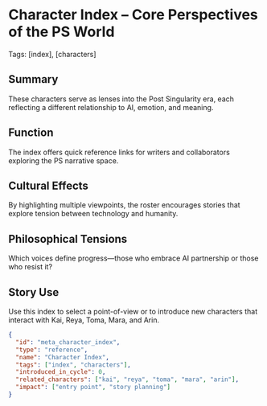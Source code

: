 # Character Index – Core Perspectives of the PS World
Tags: [index], [characters]

## Summary
These characters serve as lenses into the Post Singularity era, each reflecting a different relationship to AI, emotion, and meaning.

## Function
The index offers quick reference links for writers and collaborators exploring the PS narrative space.

## Cultural Effects
By highlighting multiple viewpoints, the roster encourages stories that explore tension between technology and humanity.

## Philosophical Tensions
Which voices define progress—those who embrace AI partnership or those who resist it?

## Story Use
Use this index to select a point-of-view or to introduce new characters that interact with Kai, Reya, Toma, Mara, and Arin.

```json
{
  "id": "meta_character_index",
  "type": "reference",
  "name": "Character Index",
  "tags": ["index", "characters"],
  "introduced_in_cycle": 0,
  "related_characters": ["kai", "reya", "toma", "mara", "arin"],
  "impact": ["entry point", "story planning"]
}
```
